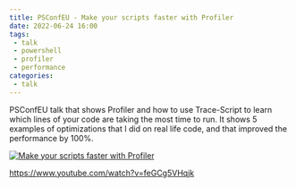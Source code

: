 ```yaml
---
title: PSConfEU - Make your scripts faster with Profiler
date: 2022-06-24 16:00
tags: 
 - talk
 - powershell
 - profiler
 - performance
categories:
 - talk
---
```


PSConfEU talk that shows Profiler and how to use Trace-Script to learn which lines of your code are taking the most time to run. It shows 5 examples of optimizations that I did on real life code, and that improved the performance by 100%.

<!-- more -->

[![Make your scripts faster with Profiler](http://img.youtube.com/vi/feGCg5VHqjk/0.jpg)](https://www.youtube.com/watch?v=feGCg5VHqjk "Make your scripts faster with Profiler")

<https://www.youtube.com/watch?v=feGCg5VHqjk>